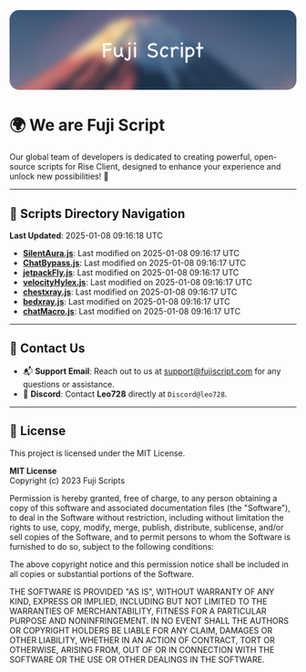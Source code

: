 ![Banner](.github/b.webp)

# 🌍 **We are Fuji Script**

Our global team of developers is dedicated to creating powerful, open-source scripts for Rise Client, designed to enhance your experience and unlock new possibilities! 🌟

---
<!-- SCRIPTS_NAVIGATION_START -->
## 📂 **Scripts Directory Navigation**

**Last Updated**: 2025-01-08 09:16:18 UTC

- **[SilentAura.js](scripts/SilentAura.js)**: Last modified on 2025-01-08 09:16:17 UTC
- **[ChatBypass.js](scripts/ChatBypass.js)**: Last modified on 2025-01-08 09:16:17 UTC
- **[jetpackFly.js](scripts/jetpackFly.js)**: Last modified on 2025-01-08 09:16:17 UTC
- **[velocityHylex.js](scripts/velocityHylex.js)**: Last modified on 2025-01-08 09:16:17 UTC
- **[chestxray.js](scripts/chestxray.js)**: Last modified on 2025-01-08 09:16:17 UTC
- **[bedxray.js](scripts/bedxray.js)**: Last modified on 2025-01-08 09:16:17 UTC
- **[chatMacro.js](scripts/chatMacro.js)**: Last modified on 2025-01-08 09:16:17 UTC

<!-- SCRIPTS_NAVIGATION_END -->

---

## 💬 **Contact Us**  
- 📬 **Support Email**: Reach out to us at [support@fujiscript.com](mailto:support@fujiscript.com) for any questions or assistance.  
- 💬 **Discord**: Contact **Leo728** directly at `Discord@leo728`.

---

## 📜 **License**

This project is licensed under the MIT License.  

**MIT License**  
Copyright (c) 2023 Fuji Scripts  

Permission is hereby granted, free of charge, to any person obtaining a copy of this software and associated documentation files (the "Software"), to deal in the Software without restriction, including without limitation the rights to use, copy, modify, merge, publish, distribute, sublicense, and/or sell copies of the Software, and to permit persons to whom the Software is furnished to do so, subject to the following conditions:  

The above copyright notice and this permission notice shall be included in all copies or substantial portions of the Software.  

THE SOFTWARE IS PROVIDED "AS IS", WITHOUT WARRANTY OF ANY KIND, EXPRESS OR IMPLIED, INCLUDING BUT NOT LIMITED TO THE WARRANTIES OF MERCHANTABILITY, FITNESS FOR A PARTICULAR PURPOSE AND NONINFRINGEMENT. IN NO EVENT SHALL THE AUTHORS OR COPYRIGHT HOLDERS BE LIABLE FOR ANY CLAIM, DAMAGES OR OTHER LIABILITY, WHETHER IN AN ACTION OF CONTRACT, TORT OR OTHERWISE, ARISING FROM, OUT OF OR IN CONNECTION WITH THE SOFTWARE OR THE USE OR OTHER DEALINGS IN THE SOFTWARE.  
